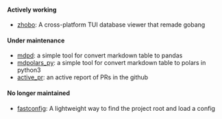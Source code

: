 #### Actively working
- [zhobo](https://github.com/kyoto7250/zhobo): A cross-platform TUI database viewer that remade gobang

#### Under maintenance
- [mdpd](https://github.com/kyoto7250/mdpd): a simple tool for convert markdown table to pandas
- [mdpolars_py](https://github.com/kyoto7250/mdpd): a simple tool for convert markdown table to polars in python3
- [active_pr](https://github.com/kyoto7250/active_pr): an active report of PRs in the github

#### No longer maintained
- [fastconfig](https://github.com/kyoto7250/fastconfig): A lightweight way to find the project root and load a config


